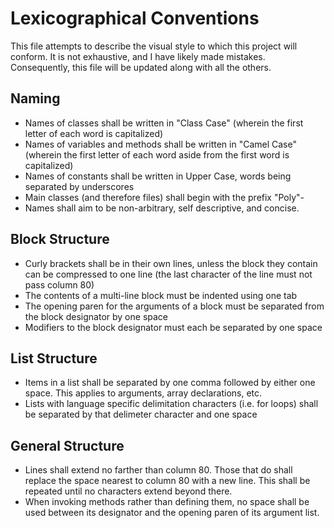 # Lexicographical Conventions

This file attempts to describe the visual style to which this project will
conform. It is not exhaustive, and I have likely made mistakes. Consequently,
this file will be updated along with all the others.

## Naming

+	Names of classes shall be written in "Class Case" (wherein the first
	letter of each word is capitalized)
+	Names of variables and methods shall be written in "Camel Case" (wherein
	the first letter of each word aside from the first word is capitalized)
+	Names of constants shall be written in Upper Case, words being separated
	by underscores
+	Main classes (and therefore files) shall begin with the prefix "Poly"-
+	Names shall aim to be non-arbitrary, self descriptive, and concise.

## Block Structure

+	Curly brackets shall be in their own lines, unless the block they contain
	can be compressed to one line (the last character of the line must not
	pass column 80)
+	The contents of a multi-line block must be indented using one tab
+	The opening paren for the arguments of a block must be separated from the
	block designator by one space
+	Modifiers to the block designator must each be separated by one space

## List Structure

+	Items in a list shall be separated by one comma followed by either one
	space. This applies to arguments, array declarations, etc.
+	Lists with language specific delimitation characters (i.e. for loops)
	shall be separated by that delimeter character and one space

## General Structure

+	Lines shall extend no farther than column 80. Those that do shall replace
	the space nearest to column 80 with a new line. This shall be repeated
	until no characters extend beyond there.
+	When invoking methods rather than defining them, no space shall be used
	between its designator and the opening paren of its argument list.